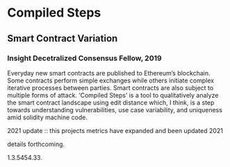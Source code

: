 # Compiled Steps
## Smart Contract Variation

### Insight Decetralized Consensus Fellow, 2019

Everyday new smart contracts are published to Ethereum’s blockchain. Some contracts perform simple exchanges while others initiate complex iterative processes between parties. Smart contracts are also subject to multiple forms of attack. ‘Compiled Steps’ is a tool to qualitatively analyze the smart contract landscape using edit distance which, I think, is a step towards understanding vulnerabilities, use case variability, and uniqueness amid solidity machine code.



2021 update :: this projects metrics have expanded and been updated 2021  

details forthcoming.

1.3.5454.33.
